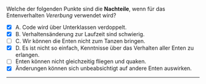 Welche der folgenden Punkte sind die **Nachteile**, wenn für das Entenverhalten *Vererbung* verwendet wird?
 - [x] A. Code wird über Unterklassen verdoppelt.
 - [x] B. Verhaltensänderung zur Laufzeit sind schwierig.
 - [ ] C. Wir können die Enten nicht zum Tanzen bringen.
 - [x] D. Es ist nicht so einfach, Kenntnisse über das Verhalten aller Enten zu erlangen.
 - [ ] Enten können nicht gleichzeitig fliegen und quaken.
 - [x]  Änderungen können sich unbeabsichtigt auf andere Enten auswirken.
---
